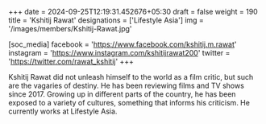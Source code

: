 +++
date = 2024-09-25T12:19:31.452676+05:30
draft = false
weight = 190
title = 'Kshitij Rawat'
designations = ['Lifestyle Asia']
img = '/images/members/Kshitij-Rawat.jpg'

[soc_media]
facebook = 'https://www.facebook.com/kshitij.m.rawat'
instagram = 'https://www.instagram.com/kshitijrawat200'
twitter = 'https://twitter.com/rawat_kshitij'
+++

Kshitij Rawat did not unleash himself to the world as a film critic, but such are the vagaries of destiny. He has been reviewing films and TV shows since 2017. Growing up in different parts of the country, he has been exposed to a variety of cultures, something that informs his criticism. He currently works at Lifestyle Asia.
